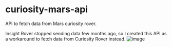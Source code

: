 # curiosity-mars-api
API to fetch data from Mars curiosity rover.

Insight Rover stopped sending data few months ago, so I created this API as a workaround to fetch data from Curiosity Rover instead.
![image](https://github.com/rishabhsdev/curiosity-mars-api/assets/56164824/f9f7a2df-944e-4bd6-a8bb-0955d4c96eae)
